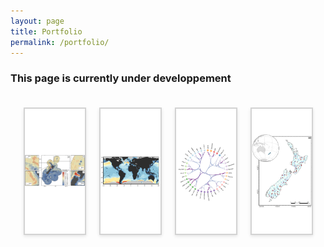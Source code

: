 ```yaml
---
layout: page
title: Portfolio
permalink: /portfolio/
---
```

### This page is currently under developpement 

<html lang="en">
<head>
    <meta charset="UTF-8">
    <meta name="viewport" content="width=device-width, initial-scale=1.0">
    <title>Portfolio Tabs</title>
    <style>
        #portfolio-tabs {
            max-width: 1200px;
            margin: 0 auto;
            padding: 20px;
        }
        .tab-container {
            display: flex;
            flex-wrap: wrap;
            justify-content: space-around;
            gap: 20px;
        }
        .tab {
            height: 200px; /* Set a fixed height */
            flex-basis: calc(25% - 20px);
            position: relative;
            cursor: pointer;
            overflow: hidden;
            transition: transform 0.3s ease;
            background-color: white;
            aspect-ratio: 16 / 9; /* Maintain a consistent aspect ratio */
            border: 2px solid #D3D3D3; /* Add a colored border */
            box-shadow: 0 2px 5px rgba(0,0,0,0.1); /* Optional: adds a subtle shadow */
        }
        .tab:hover {
            transform: scale(1.05);
        }
        .tab img {
            width: 100%;
            height: 100%;
            object-fit: contain; /* This ensures the entire image is visible */
        }
        .tab-overlay {
            position: absolute;
            bottom: 0;
            left: 0;
            right: 0;
            background-color: rgba(6, 79, 141, 0.8); /* Blue shade */
            color: white;
            padding: 10px;
            text-align: center;
            transform: translateY(100%);
            transition: transform 0.3s ease;
        }
        .tab:hover .tab-overlay {
            transform: translateY(0);
        }
        .short-title {
            font-size: 16px;
            font-weight: bold;
            display: block;
            margin-bottom: 5px;
        }
        .tab-divider {
            border: 0;
            height: 1px;
            background-color: rgba(255, 255, 255, 0.5);
            margin: 5px 0;
        }
        .long-title {
            font-size: 14px;
            display: block;
        }
        .modal-overlay {
            display: none;
            position: fixed;
            z-index: 1000;
            left: 0;
            top: 0;
            width: 100%;
            height: 100%;
            overflow: auto;
            background-color: rgba(0, 0, 0, 0.7);
        }
        .modal-content {
            background-color: #fefefe;
            margin: 5% auto;
            padding: 20px;
            border: 1px solid #888;
            width: 80%;
            max-width: 1000px;
            position: relative;
            border-radius: 5px;
        }
        .modal-title {
            font-size: 24px;
            margin-bottom: 10px;
            padding-right: 30px;
        }
        .modal-divider {
            border: 0;
            height: 1px;
            background-color: #ccc;
            margin: 10px 0;
        }
        .modal-description {
            font-size: 16px;
            color: #666;
            margin-bottom: 20px;
        }
        .close-btn {
            color: #aaa;
            float: right;
            font-size: 28px;
            font-weight: bold;
            cursor: pointer;
        }
        .close-btn:hover,
        .close-btn:focus {
            color: #000;
            text-decoration: none;
            cursor: pointer;
        }
        .project-container {
            display: flex;
            flex-wrap: wrap;
            gap: 20px;
        }
        .project-image {
            flex-basis: 100%;
        }
        .project-image img {
            max-width: 100%;
            height: auto;
        }
        .project-description {
            flex-basis: 100%;
        }
        @media (min-width: 768px) {
            .project-image,
            .project-description {
                flex-basis: calc(50% - 10px);
            }
        }
        @media (max-width: 767px) {
            .tab {
                flex-basis: calc(50% - 20px);
            }
        }
        @media (max-width: 480px) {
            .tab {
                flex-basis: 100%;
            }
        }
    </style>
</head>
<body>
    <div id="portfolio-tabs">
        <div class="tab-container">
            <div class="tab" data-tab="project1">
                <img src="/assets/img/portfolio/Stephenson et al. 2020.png" alt="Project 1">
                <div class="tab-overlay">
                    <span class="short-title">Cetacean biodiversity modelling</span>
                    <hr class="tab-divider">
                    <span class="long-title">Modelling cetacean biodiversity in New Zealand waters</span>
                </div>
            </div>
            <div class="tab" data-tab="project2">
                <img src="/assets/img/portfolio/Pimiento et al. 2024.png" alt="Project 2">
                <div class="tab-overlay">
                    <span class="short-title">Global shark biodiversity</span>
                    <hr class="tab-divider">
                    <span class="long-title">Assessing elasmobranch functional diversity at the global scale</span>
                </div>
            </div>
            <div class="tab" data-tab="project3">
                <img src="/assets/img/portfolio/HEB_2G_males_clusters.png" alt="Project 3">
                <div class="tab-overlay">
                    <span class="short-title">Hierarchical Edge Bundling</span>
                    <hr class="tab-divider">
                    <span class="long-title">Analyses of cardiometabolic biomarkers</span>
                </div>
            </div>
            <div class="tab" data-tab="project4">
                <img src="/assets/img/portfolio/Mouton et al. 2020 map.png" alt="Project 4">
                <div class="tab-overlay">
                    <span class="short-title">Climate change and river biodiversity</span>
                    <hr class="tab-divider">
                    <span class="long-title">Time series analyses of biodiversity change in New Zealand's rivers</span>
                </div>
            </div>
        </div>
        <div id="modal-overlay" class="modal-overlay">
            <div class="modal-content">
                <span class="close-btn">&times;</span>
                <h2 class="modal-title"></h2>
                <hr class="modal-divider">
                <p class="modal-description"></p>
                <div id="modal-body"></div>
            </div>
        </div>
    </div>
    <template id="project1-template">
        <div class="project-container">
            <div class="project-image">
                <img src="/assets/img/portfolio/Stephenson et al. 2020.png" alt="Project 1">
            </div>
            <div class="project-description">
                <h2>New Zealand's Cetacean Biodiversity</h2>
                <p>Description of Project 1. This is where you can provide details about the project, its objectives, and outcomes.</p>
                <p>
                    <a href="https://onlinelibrary.wiley.com/doi/full/10.1111/ddi.13035" target="_blank">Stephenson et al. 2020</a>
                    <a href="https://esajournals.onlinelibrary.wiley.com/doi/full/10.1002/ecs2.3633" target="_blank">Stephenson et al. 2021</a>
                    <a href="https://www.sciencedirect.com/science/article/abs/pii/S0006320722000374" target="_blank">Mouton et al. 2022</a>
                </p>
            </div>
        </div>
    </template>
    <template id="project2-template">
        <div class="project-container">
            <div class="project-image">
                <img src="/assets/img/portfolio/Pimiento et al. 2024.png" alt="Project 2">
            </div>
            <div class="project-description">
                <h2>Elasmobranch functional diversity</h2>
                <p>Description of Project 2. Explain the key features and results of your project here.</p>
                <p>
                    <a href="https://github.com/Pimiento-Research-Group/sharks-FD_biodiv_global" target="_blank">GitHub Repository</a> |
                    <a href="https://www.nature.com/articles/s41467-023-43212-3" target="_blank">Pimiento et al. 2024</a>
                </p>
            </div>
        </div>
    </template>
    <template id="project3-template">
        <div class="project-container">
            <div class="project-image">
                <img src="{{ site.baseurl }}/assets/images/project3-full.jpg" alt="Project 3">
            </div>
            <div class="project-description">
                <h2>Project 3 Title</h2>
                <p>Description of Project 3. Highlight the main aspects and achievements of your project in this section.</p>
                <p>
                    <a href="https://github.com/yourusername/project3" target="_blank">GitHub Repository</a> |
                    <a href="https://example.com/publication3" target="_blank">Publication</a>
                </p>
            </div>
        </div>
    </template>
    <template id="project4-template">
        <div class="project-container">
            <div class="project-image">
                <img src="/assets/img/portfolio/Mouton et al. 2022 Fig. 3.jpg" alt="Project 4">
            </div>
            <div class="project-description">
                <h2>Project 4 Title</h2>
                <p>Description of Project 4. Provide an overview of the project's goals and accomplishments here.</p>
                <p>
                    <a href="https://onlinelibrary.wiley.com/doi/abs/10.1111/gcb.15389" target="_blank">Mouton et al. 2020</a> |
                    <a href="https://nsojournals.onlinelibrary.wiley.com/doi/full/10.1111/ecog.06148" target="_blank">Mouton et al. 2022</a>
                </p>
            </div>
        </div>
    </template>
    <script>
        document.addEventListener('DOMContentLoaded', function() {
            const tabs = document.querySelectorAll('.tab');
            const modalOverlay = document.getElementById('modal-overlay');
            const modalTitle = document.querySelector('.modal-title');
            const modalDescription = document.querySelector('.modal-description');
            const modalBody = document.getElementById('modal-body');
            const closeBtn = document.querySelector('.close-btn');
            const projectInfo = {
                project1: {
                    title: "Cetacean Biodiversity Modelling",
                    description: "A comprehensive study on the distribution and diversity of cetacean species in New Zealand waters."
                },
                project2: {
                    title: "Project 2 Title",
                    description: "Brief description of Project 2 and its significance in the field of study."
                },
                project3: {
                    title: "Project 3 Title",
                    description: "Overview of Project 3, highlighting its unique aspects and contributions to the research area."
                },
                project4: {
                    title: "Macroecological analyses of biodiversity change in New Zealand Rivers. ",
                    description: "This project constituted the core of my PhD project. "
                }
            };
            tabs.forEach(tab => {
                tab.addEventListener('click', () => {
                    const tabId = tab.getAttribute('data-tab');
                    const template = document.getElementById(`${tabId}-template`);
                    if (template) {
                        modalTitle.textContent = projectInfo[tabId].title;
                        modalDescription.textContent = projectInfo[tabId].description;
                        modalBody.innerHTML = '';
                        modalBody.appendChild(template.content.cloneNode(true));
                        modalOverlay.style.display = 'block';
                    }
                });
            });
            closeBtn.addEventListener('click', () => {
                modalOverlay.style.display = 'none';
            });
            window.addEventListener('click', (event) => {
                if (event.target == modalOverlay) {
                    modalOverlay.style.display = 'none';
                }
            });
        });
    </script>
</body>
</html>